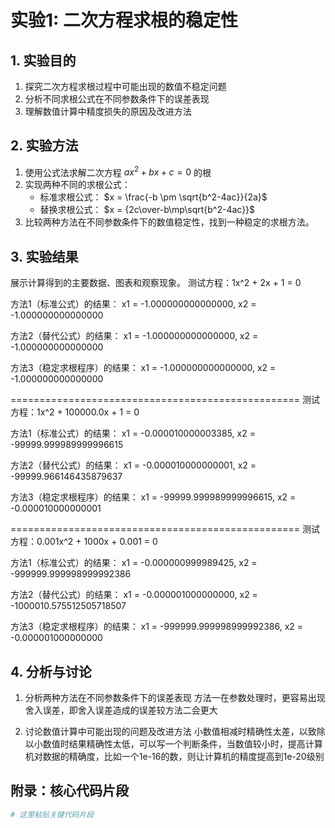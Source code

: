 # 实验1: 二次方程求根的稳定性

## 1. 实验目的
1. 探究二次方程求根过程中可能出现的数值不稳定问题
2. 分析不同求根公式在不同参数条件下的误差表现
3. 理解数值计算中精度损失的原因及改进方法

## 2. 实验方法
1. 使用公式法求解二次方程 $ax^2+bx+c=0$ 的根
2. 实现两种不同的求根公式：
   - 标准求根公式： $x = \frac{-b \pm \sqrt{b^2-4ac}}{2a}$
   - 替换求根公式： $x = {2c\over-b\mp\sqrt{b^2-4ac}}$
3. 比较两种方法在不同参数条件下的数值稳定性，找到一种稳定的求根方法。

## 3. 实验结果
展示计算得到的主要数据、图表和观察现象。
   测试方程：1x^2 + 2x + 1 = 0

方法1（标准公式）的结果：
x1 = -1.000000000000000, x2 = -1.000000000000000

方法2（替代公式）的结果：
x1 = -1.000000000000000, x2 = -1.000000000000000

方法3（稳定求根程序）的结果：
x1 = -1.000000000000000, x2 = -1.000000000000000

==================================================
测试方程：1x^2 + 100000.0x + 1 = 0

方法1（标准公式）的结果：
x1 = -0.000010000003385, x2 = -99999.999989999996615

方法2（替代公式）的结果：
x1 = -0.000010000000001, x2 = -99999.966146435879637

方法3（稳定求根程序）的结果：
x1 = -99999.999989999996615, x2 = -0.000010000000001

==================================================
测试方程：0.001x^2 + 1000x + 0.001 = 0

方法1（标准公式）的结果：
x1 = -0.000000999989425, x2 = -999999.999998999992386

方法2（替代公式）的结果：
x1 = -0.000001000000000, x2 = -1000010.575512505718507

方法3（稳定求根程序）的结果：
x1 = -999999.999998999992386, x2 = -0.000001000000000


## 4. 分析与讨论
1. 分析两种方法在不同参数条件下的误差表现
   方法一在参数处理时，更容易出现舍入误差，即舍入误差造成的误差较方法二会更大

3. 讨论数值计算中可能出现的问题及改进方法
   小数值相减时精确性太差，以致除以小数值时结果精确性太低，可以写一个判断条件，当数值较小时，提高计算机对数据的精确度，比如一个1e-16的数，则让计算机的精度提高到1e-20级别


## 附录：核心代码片段
```python
# 这里粘贴关键代码片段
```
